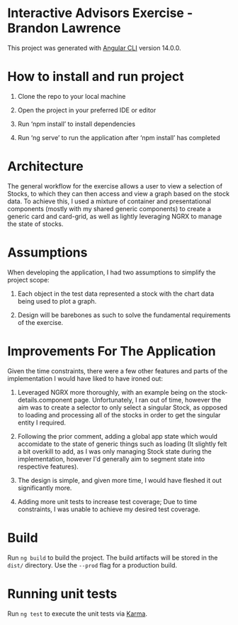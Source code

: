# Interactive Advisors Exercise - Brandon Lawrence

This project was generated with [Angular CLI](https://github.com/angular/angular-cli) version 14.0.0.

# How to install and run project

1) Clone the repo to your local machine

2) Open the project in your preferred IDE or editor

3) Run ‘npm install’ to install dependencies

4) Run ‘ng serve’ to run the application after ‘npm install’ has completed

# Architecture

The general workflow for the exercise allows a user to view a selection of Stocks, to which they can then access and view a graph based on the stock data. To achieve this, I used a mixture of container and presentational components (mostly with my shared generic components) to create a generic card and card-grid, as well as lightly leveraging NGRX to manage the state of stocks. 
 
# Assumptions

When developing the application, I had two assumptions to simplify the project scope:

1) Each object in the test data represented a stock with the chart data being used to plot a graph.

2) Design will be barebones as such to solve the fundamental requirements of the exercise.

# Improvements For The Application

Given the time constraints, there were a few other features and parts of the implementation I would have liked to have ironed out:

1) Leveraged NGRX more thoroughly, with an example being on the stock-details.component page. Unfortunately, I ran out of time, however the aim was to create a selector to only select a singular Stock, as opposed to loading and processing all of the stocks in order to get the singular entity I required.

2) Following the prior comment, adding a global app state which would accomidate to the state of generic things such as loading (It slightly felt a bit overkill to add, as I was only managing Stock state during the implementation, however I'd generally aim to segment state into respective features). 

3) The design is simple, and given more time, I would have fleshed it out significantly more.

4) Adding more unit tests to increase test coverage; Due to time constraints, I was unable to achieve my desired test coverage.

# Build

Run `ng build` to build the project. The build artifacts will be stored in the `dist/` directory. Use the `--prod` flag for a production build.

# Running unit tests

Run `ng test` to execute the unit tests via [Karma](https://karma-runner.github.io).
